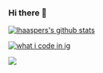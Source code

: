 ### Hi there 👋
[![lhaaspers's github stats](https://github-readme-stats.vercel.app/api?username=lhaasper&show_icons=true&theme=dracula)](https://github.com/anuraghazra/github-readme-stats)

[![what i code in ig](https://github-readme-stats.vercel.app/api/top-langs/?username=lhaasper&theme=dracula&show_icons=true)](https://www.youtube.com/watch?v=dQw4w9WgXcQ)

[![](https://img.shields.io/badge/Free-Cheats-informational?style=flat&logo=tui&logoColor=white&color=F48F00)](https://www.youtube.com/watch?v=dQw4w9WgXcQ)
